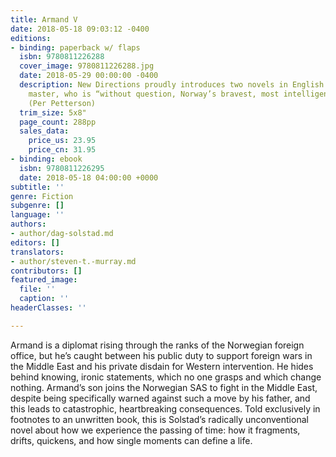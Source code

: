 ```yaml
---
title: Armand V
date: 2018-05-18 09:03:12 -0400
editions:
- binding: paperback w/ flaps
  isbn: 9780811226288
  cover_image: 9780811226288.jpg
  date: 2018-05-29 00:00:00 -0400
  description: New Directions proudly introduces two novels in English by the Norwegian
    master, who is “without question, Norway’s bravest, most intelligent novelist”
    (Per Petterson)
  trim_size: 5x8"
  page_count: 288pp
  sales_data:
    price_us: 23.95
    price_cn: 31.95
- binding: ebook
  isbn: 9780811226295
  date: 2018-05-18 04:00:00 +0000
subtitle: ''
genre: Fiction
subgenre: []
language: ''
authors:
- author/dag-solstad.md
editors: []
translators:
- author/steven-t.-murray.md
contributors: []
featured_image:
  file: ''
  caption: ''
headerClasses: ''

---
```

Armand is a diplomat rising through the ranks of the Norwegian foreign office, but he’s caught between his public duty to support foreign wars in the Middle East and his private disdain for Western intervention. He hides behind knowing, ironic statements, which no one grasps and which change nothing. Armand’s son joins the Norwegian SAS to fight in the Middle East, despite being specifically warned against such a move by his father, and this leads to catastrophic, heartbreaking consequences. Told exclusively in footnotes to an unwritten book, this is Solstad’s radically unconventional novel about how we experience the passing of time: how it fragments, drifts, quickens, and how single moments can define a life.